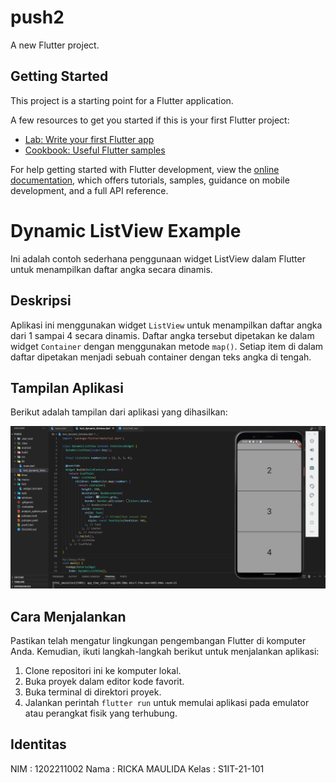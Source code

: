 # push2

A new Flutter project.

## Getting Started

This project is a starting point for a Flutter application.

A few resources to get you started if this is your first Flutter project:

- [Lab: Write your first Flutter app](https://docs.flutter.dev/get-started/codelab)
- [Cookbook: Useful Flutter samples](https://docs.flutter.dev/cookbook)

For help getting started with Flutter development, view the
[online documentation](https://docs.flutter.dev/), which offers tutorials,
samples, guidance on mobile development, and a full API reference.

# Dynamic ListView Example

Ini adalah contoh sederhana penggunaan widget ListView dalam Flutter untuk menampilkan daftar angka secara dinamis.

## Deskripsi

Aplikasi ini menggunakan widget `ListView` untuk menampilkan daftar angka dari 1 sampai 4 secara dinamis. Daftar angka tersebut dipetakan ke dalam widget `Container` dengan menggunakan metode `map()`. Setiap item di dalam daftar dipetakan menjadi sebuah container dengan teks angka di tengah.

## Tampilan Aplikasi

Berikut adalah tampilan dari aplikasi yang dihasilkan:

![Dynamic ListView](push2.png)

## Cara Menjalankan

Pastikan telah mengatur lingkungan pengembangan Flutter di komputer Anda. Kemudian, ikuti langkah-langkah berikut untuk menjalankan aplikasi:

1. Clone repositori ini ke komputer lokal.
2. Buka proyek dalam editor kode favorit.
3. Buka terminal di direktori proyek.
4. Jalankan perintah `flutter run` untuk memulai aplikasi pada emulator atau perangkat fisik yang terhubung.

## Identitas
NIM   : 1202211002
Nama  : RICKA MAULIDA
Kelas : S1IT-21-101


